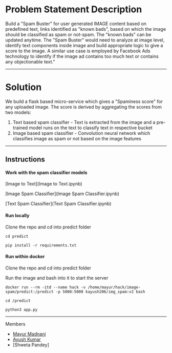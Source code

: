 # Problem Statement Description

Build a "Spam Buster" for user generated IMAGE content based on predefined text, links
identified as "known bads", based on which the image should be classified as spam or
not-spam. The "known bads" can be updated anytime.
The "Spam Buster" would need to analyze at image level, identify text components inside image
and build appropriate logic to give a score to the image.
A similar use case is employed by Facebook Ads technology to identify if the image ad contains
too much text or contains any objectionable text."


---

# Solution

We build a flask based micro-service which gives a "Spaminess score" for any uploaded image. The score is derived by aggregating the scores from two models: 
1. Text based spam classifier - Text is extracted from the image and a pre-trained model runs on the text to classify text in respective bucket
2. Image based spam classifier - Convolution neural network which classifies image as spam or not based on the image features

---
## Instructions

#### Work with the spam classifier models

[Image to Text](Image to Text.ipynb)

[Image Spam Classifier](Image Spam Classifier.ipynb)

[Text Spam Classifier](Text Spam Classifier.ipynb)


#### Run locally

Clone the repo and cd into predict folder

```
cd predict

pip install -r requirements.txt
```

#### Run within docker

Clone the repo and cd into predict folder

Run the image and bash into it to start the server

```
docker run --rm -itd --name hack -v /home/mayur/hack/image-spam/predict:/predict -p 5000:5000 kayush206/img_spam:v2 bash

cd /predict

python3 app.py
```

---

Members

* [Mayur Madnani](https://github.com/mayurmadnani)
* [Ayush Kumar](https://github.com/AK-ayush)
* [Shweta Pandey]
